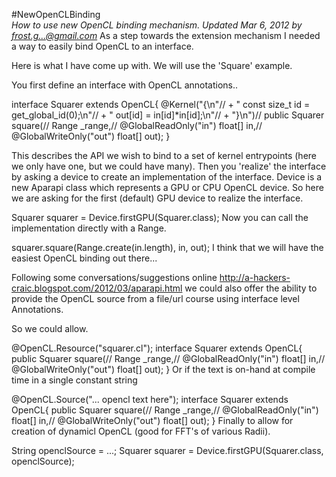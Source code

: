 #NewOpenCLBinding  
*How to use new OpenCL binding mechanism. Updated Mar 6, 2012 by frost.g...@gmail.com*
As a step towards the extension mechanism I needed a way to easily bind OpenCL to an interface.

Here is what I have come up with. We will use the 'Square' example.

You first define an interface with OpenCL annotations..

  interface Squarer extends OpenCL<Squarer>{
  @Kernel("{\n"//
         + "  const size_t id = get_global_id(0);\n"//
         + "  out[id] = in[id]*in[id];\n"//
         + "}\n")//
   public Squarer square(//
         Range _range,//
         @GlobalReadOnly("in") float[] in,//
         @GlobalWriteOnly("out") float[] out);
  }

This describes the API we wish to bind to a set of kernel entrypoints (here we only have one, but we could have many). Then you 'realize' the interface by asking a device to create an implementation of the interface. Device is a new Aparapi class which represents a GPU or CPU OpenCL device. So here we are asking for the first (default) GPU device to realize the interface.

  Squarer squarer = Device.firstGPU(Squarer.class);
Now you can call the implementation directly with a Range.

 squarer.square(Range.create(in.length), in, out);
I think that we will have the easiest OpenCL binding out there...

Following some conversations/suggestions online http://a-hackers-craic.blogspot.com/2012/03/aparapi.html we could also offer the ability to provide the OpenCL source from a file/url course using interface level Annotations.

So we could allow.

  @OpenCL.Resource("squarer.cl");
  interface Squarer extends OpenCL<Squarer>{
         public Squarer square(//
           Range _range,//
           @GlobalReadOnly("in") float[] in,//
           @GlobalWriteOnly("out") float[] out);
  }
Or if the text is on-hand at compile time in a single constant string

  @OpenCL.Source("... opencl text here");
  interface Squarer extends OpenCL<Squarer>{
         public Squarer square(//
           Range _range,//
           @GlobalReadOnly("in") float[] in,//
           @GlobalWriteOnly("out") float[] out);
  }
Finally to allow for creation of dynamicl OpenCL (good for FFT's of various Radii).

 String openclSource = ...;
 Squarer squarer = Device.firstGPU(Squarer.class, openclSource);
